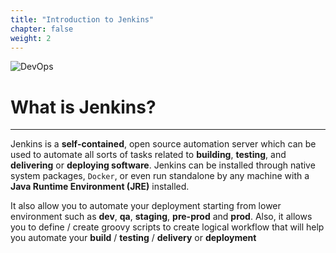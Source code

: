 ```yaml
---
title: "Introduction to Jenkins"
chapter: false
weight: 2
---
```


![DevOps](https://www.jenkins.io/images/logos/actor/256.png)


# What is Jenkins?
---
Jenkins is a **self-contained**, open source automation server which can be used to automate all sorts of tasks related to **building**, **testing**, and **delivering** or **deploying software**. Jenkins can be installed through native system packages, `Docker`, or even run standalone by any machine with a **Java Runtime Environment (JRE)** installed.

It also allow you to automate your deployment starting from lower environment such as **dev**, **qa**, **staging**, **pre-prod** and **prod**. Also, it allows you to define / create groovy scripts to create logical workflow that will help you automate your **build** / **testing** / **delivery** or **deployment**